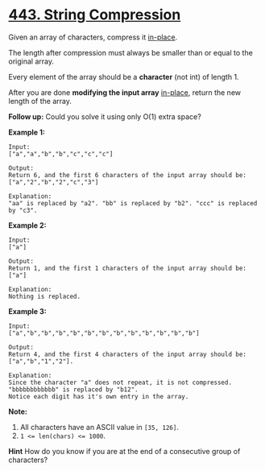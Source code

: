 # [443. String Compression](https://leetcode.com/problems/string-compression/description)
Given an array of characters, compress it [in-place](https://www.wikiwand.com/en/In-place_algorithm).

The length after compression must always be smaller than or equal to the original array.

Every element of the array should be a **character** (not int) of length 1.

After you are done **modifying the input array** [in-place](https://www.wikiwand.com/en/In-place_algorithm), return the new length of the array.


**Follow up:**
Could you solve it using only O(1) extra space?


**Example 1:**
```
Input:
["a","a","b","b","c","c","c"]

Output:
Return 6, and the first 6 characters of the input array should be: ["a","2","b","2","c","3"]

Explanation:
"aa" is replaced by "a2". "bb" is replaced by "b2". "ccc" is replaced by "c3".
```
**Example 2:**
```
Input:
["a"]

Output:
Return 1, and the first 1 characters of the input array should be: ["a"]

Explanation:
Nothing is replaced.
```
**Example 3:**
```
Input:
["a","b","b","b","b","b","b","b","b","b","b","b","b"]

Output:
Return 4, and the first 4 characters of the input array should be: ["a","b","1","2"].

Explanation:
Since the character "a" does not repeat, it is not compressed. "bbbbbbbbbbbb" is replaced by "b12".
Notice each digit has it's own entry in the array.
```
**Note:**
1. All characters have an ASCII value in `[35, 126]`.
2. `1 <= len(chars) <= 1000`.

**Hint**
How do you know if you are at the end of a consecutive group of characters?